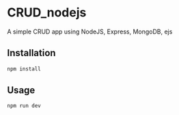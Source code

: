 # CRUD_nodejs

A simple CRUD app using NodeJS, Express, MongoDB, ejs

## Installation

```bash
npm install
```

## Usage

```bash
npm run dev
```
